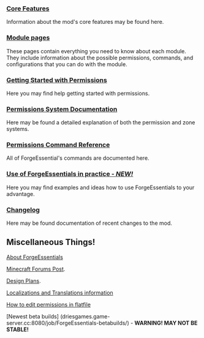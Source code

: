 ### [Core Features](https://github.com/ForgeEssentials/ForgeEssentialsMain/wiki/Core-Features)
Information about the mod's core features may be found here.

### [Module pages](https://github.com/ForgeEssentials/ForgeEssentialsMain/wiki/FE-Modules)
These pages contain everything you need to know about each module. They include information about the possible permissions, commands, and configurations that you can do with the module.

### [Getting Started with Permissions](https://github.com/ForgeEssentials/ForgeEssentialsMain/wiki/Permissions-Commands)
Here you may find help getting started with permissions.

### [Permissions System Documentation](https://github.com/ForgeEssentials/ForgeEssentialsMain/wiki/Permissions-System-and-Zones)
Here may be found a detailed explanation of both the permission and zone systems.

### [Permissions Command Reference](https://github.com/ForgeEssentials/ForgeEssentialsMain/wiki/Permissions-Commands-Reference)
All of ForgeEssential's commands are documented here.

### [Use of ForgeEssentials in practice - _NEW!_](https://github.com/ForgeEssentials/ForgeEssentialsMain/wiki/Use-of-ForgeEssentials-in-practice)
Here you may find examples and ideas how to use ForgeEssentials to your advantage.

### [Changelog](https://github.com/ForgeEssentials/ForgeEssentialsMain/wiki/ChangeLog)
Here may be found documentation of recent changes to the mod.

## Miscellaneous Things!
[About ForgeEssentials](https://github.com/ForgeEssentials/ForgeEssentialsMain/wiki/About-ForgeEssentials)

[Minecraft Forums Post](http://www.minecraftforum.net/topic/1661157-forgeforgeessentials-bukkit-functionality-for-your-forge-server/#entry20533111).

[Design Plans](https://github.com/ForgeEssentials/ForgeEssentialsMain/wiki/Design-Features).

[Localizations and Translations information](https://github.com/ForgeEssentials/ForgeEssentialsMain/wiki/Localization-Guide)

[How to edit permissions in flatfile](https://github.com/ForgeEssentials/ForgeEssentialsMain/wiki/Export-Import-permissions)

[Newest beta builds] (driesgames.game-server.cc:8080/job/ForgeEssentials-betabuilds/) - **WARNING! MAY NOT BE STABLE!**